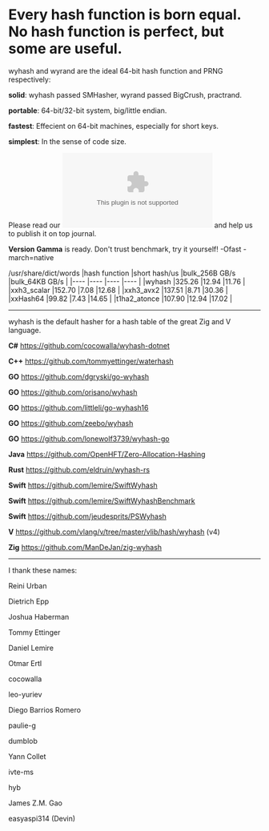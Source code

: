 Every hash function is born equal. No hash function is perfect, but some are useful.
====

wyhash and wyrand are the ideal 64-bit hash function and PRNG respectively: 

**solid**:  wyhash passed SMHasher, wyrand passed BigCrush, practrand.

**portable**: 64-bit/32-bit system, big/little endian.
  
**fastest**:  Effecient on 64-bit machines, especially for short keys.
  
**simplest**: In the sense of code size.

Please read our ![manuscript](wyhash.docx) and help us to publish it on top journal.

**Version Gamma** is ready. Don't trust benchmark, try it yourself! -Ofast -march=native

/usr/share/dict/words
|hash function  |short hash/us  |bulk_256B GB/s |bulk_64KB GB/s |
|----           |----           |----           |----           |
|wyhash         |325.26         |12.94          |11.76          |
|xxh3_scalar    |152.70         |7.08           |12.68          |
|xxh3_avx2      |137.51         |8.71           |30.36          |
|xxHash64       |99.82          |7.43           |14.65          |
|t1ha2_atonce   |107.90         |12.94          |17.02          |

----------------------------------------
wyhash is the default hasher for a hash table of the great Zig and V language.

**C#**  https://github.com/cocowalla/wyhash-dotnet

**C++**  https://github.com/tommyettinger/waterhash

**GO**  https://github.com/dgryski/go-wyhash

**GO**  https://github.com/orisano/wyhash

**GO** https://github.com/littleli/go-wyhash16

**GO** https://github.com/zeebo/wyhash

**GO** https://github.com/lonewolf3739/wyhash-go

**Java** https://github.com/OpenHFT/Zero-Allocation-Hashing

**Rust**  https://github.com/eldruin/wyhash-rs

**Swift** https://github.com/lemire/SwiftWyhash

**Swift**  https://github.com/lemire/SwiftWyhashBenchmark

**Swift**  https://github.com/jeudesprits/PSWyhash

**V** https://github.com/vlang/v/tree/master/vlib/hash/wyhash (v4)

**Zig** https://github.com/ManDeJan/zig-wyhash

----------------------------------------

I thank these names:

Reini Urban

Dietrich Epp

Joshua Haberman

Tommy Ettinger

Daniel Lemire

Otmar Ertl

cocowalla

leo-yuriev

Diego Barrios Romero

paulie-g 

dumblob

Yann Collet

ivte-ms

hyb

James Z.M. Gao

easyaspi314 (Devin)

